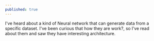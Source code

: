 ```yaml
---
published: true
---
```

I've heard about a kind of Neural network that can generate data from a specific dataset. I've been curious that how they are work?, so I've read about them and saw they have interesting architecture.

